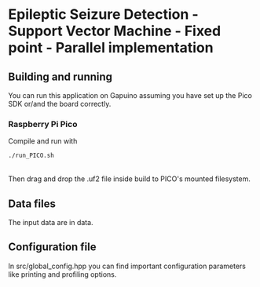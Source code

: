 # Epileptic Seizure Detection - Support Vector Machine - Fixed point - Parallel implementation

## Building and running
You can run this application on Gapuino assuming you have set up the Pico SDK or/and the board correctly.

### Raspberry Pi Pico
Compile and run with
```sh
./run_PICO.sh
```
<br>Then drag and drop the .uf2 file inside build to PICO's mounted filesystem.

## Data files
The input data are in data.

## Configuration file
In src/global_config.hpp you can find important configuration parameters like printing and profiling options.
